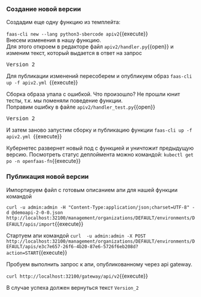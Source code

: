 ###  Создание новой версии
Создадим еще одну функцию из темплейта:

`faas-cli new --lang python3-sbercode apiv2`{{execute}}  
Внесем изменения в нашу функцию.  
Для этого откроем в редакторе файл `apiv2/handler.py`{{open}} и изменим текст, который выдается в ответ на запрос

<pre class="file" data-filename="./apiv2/handler.py" data-target="insert" data-marker="Hello from OpenFaaS!">
Version_2</pre>

Для публикации изменений пересоберем и опубликуем образ
`faas-cli up -f apiv2.yml `{{execute}}

Сборка образа упала с ошибкой. Что произошло? Не прошли юнит тесты, т.к. мы поменяли поведение функции.  
Поправим ошибку в файле `apiv2/handler_test.py`{{open}}

<pre class="file" data-filename="./apiv2/handler_test.py" data-target="insert" data-marker="Hello from OpenFaaS!">
Version_2</pre>

И затем заново запустим сборку и публикацию функции
`faas-cli up -f apiv2.yml `{{execute}}

Кубернетес развернет новый под с функцией и уничтожит предыдущую версию. Посмотреть статус деплоймента можно командой:
`kubectl get po -n openfaas-fn`{{execute}}

### Публикация новой версии

Импортируем файл с готовым описанием апи для нашей функции командой

`curl -u admin:admin -H "Content-Type:application/json;charset=UTF-8" -d @demoapi-2-0-0.json    http://localhost:32100/management/organizations/DEFAULT/environments/DEFAULT/apis/import`{{execute}}

Стартуем апи командой
`curl  -u admin:admin -X POST http://localhost:32100/management/organizations/DEFAULT/environments/DEFAULT/apis/e3c7e657-26f6-4b20-87e6-5726f6eb208d?action=START`{{execute}}

Пробуем выполнить запрос к апи, опубликованному через api gateway.

`curl http://localhost:32100/gateway/api/v2`{{execute}}

В случае успеха должен вернуться текст `Version_2`
